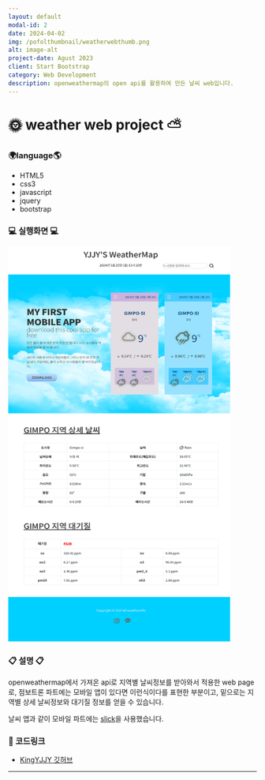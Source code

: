 ```yaml
---
layout: default
modal-id: 2
date: 2024-04-02
img: /pofolthumbnail/weatherwebthumb.png
alt: image-alt
project-date: Agust 2023
client: Start Bootstrap
category: Web Development
description: openweathermap의 open api를 활용하여 만든 날씨 web입니다. 
---
```



# 🌞 weather web project ⛅
### 🌍language🌎
- HTML5
- css3
- javascript
- jquery
- bootstrap


### 💻 실행화면 💻
<img src="../img/project/weatherweb/full.png" width="450" height="800">  

### 📋 설명 📋
openweathermap에서 가져온 api로 지역별 날씨정보를 받아와서 적용한 web page로,
점보트론 파트에는 모바일 앱이 있다면 이런식이다를 표현한 부분이고,
밑으로는 지역별 상세 날씨정보와 대기질 정보를 얻을 수 있습니다.

날씨 앱과 같이 모바일 파트에는 <u>slick</u>을 사용했습니다.

### 📌 코드링크 
- [KingYJJY 깃허브](https://github.com/kingyjjy/weather-web "https://github.com/kingyjjy/weather-web")


---